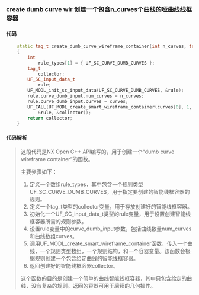 ### create dumb curve wir 创建一个包含n_curves个曲线的哑曲线线框容器

#### 代码

```cpp
    static tag_t create_dumb_curve_wireframe_container(int n_curves, tag_t *curves)  
    {  
        int  
            rule_types[1] = { UF_SC_CURVE_DUMB_CURVES };  
        tag_t  
            collector;  
        UF_SC_input_data_t  
            rule;  
        UF_MODL_init_sc_input_data(UF_SC_CURVE_DUMB_CURVES, &rule);  
        rule.curve_dumb_input.num_curves = n_curves;  
        rule.curve_dumb_input.curves = curves;  
        UF_CALL(UF_MODL_create_smart_wireframe_container(curves[0], 1, rule_types,  
            &rule, &collector));  
        return collector;  
    }

```

#### 代码解析

> 这段代码是NX Open C++ API编写的，用于创建一个“dumb curve wireframe container”的函数。
>
> 主要步骤如下：
>
> 1. 定义一个数组rule_types，其中包含一个规则类型UF_SC_CURVE_DUMB_CURVES，用于指定要创建的智能线框容器的规则。
> 2. 定义一个tag_t类型的collector变量，用于存放创建好的智能线框容器。
> 3. 初始化一个UF_SC_input_data_t类型的rule变量，用于设置创建智能线框容器所需的规则参数。
> 4. 设置rule变量中的curve_dumb_input参数，包括曲线数量num_curves和曲线数组curves。
> 5. 调用UF_MODL_create_smart_wireframe_container函数，传入一个曲线，一个规则类型数组，一个规则结构，和一个容器变量。该函数会根据规则创建一个包含给定曲线的智能线框容器。
> 6. 返回创建好的智能线框容器collector。
>
> 这个函数的目的是创建一个简单的曲线智能线框容器，其中只包含给定的曲线，没有复杂的规则。返回的容器可用于后续的几何操作。
>
